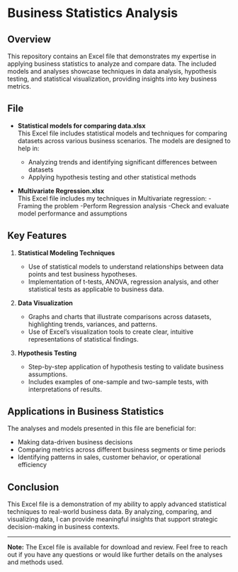 # Business Statistics Analysis

## Overview

This repository contains an Excel file that demonstrates my expertise in applying business statistics to analyze and compare data. The included models and analyses showcase techniques in data analysis, hypothesis testing, and statistical visualization, providing insights into key business metrics.

## File

- **Statistical models for comparing data.xlsx**  
  This Excel file includes statistical models and techniques for comparing datasets across various business scenarios. The models are designed to help in:
  - Analyzing trends and identifying significant differences between datasets
  - Applying hypothesis testing and other statistical methods

- **Multivariate Regression.xlsx**  
  This Excel file includes my techniques in Multivariate regression:
  -Framing the problem
  -Perform Regression analysis
  -Check and evaluate model performance and assumptions
    

## Key Features

1. **Statistical Modeling Techniques**
   - Use of statistical models to understand relationships between data points and test business hypotheses.
   - Implementation of t-tests, ANOVA, regression analysis, and other statistical tests as applicable to business data.

2. **Data Visualization**
   - Graphs and charts that illustrate comparisons across datasets, highlighting trends, variances, and patterns.
   - Use of Excel’s visualization tools to create clear, intuitive representations of statistical findings.

3. **Hypothesis Testing**
   - Step-by-step application of hypothesis testing to validate business assumptions.
   - Includes examples of one-sample and two-sample tests, with interpretations of results.

## Applications in Business Statistics

The analyses and models presented in this file are beneficial for:
- Making data-driven business decisions
- Comparing metrics across different business segments or time periods
- Identifying patterns in sales, customer behavior, or operational efficiency

## Conclusion

This Excel file is a demonstration of my ability to apply advanced statistical techniques to real-world business data. By analyzing, comparing, and visualizing data, I can provide meaningful insights that support strategic decision-making in business contexts.

---

**Note:** The Excel file is available for download and review. Feel free to reach out if you have any questions or would like further details on the analyses and methods used.
